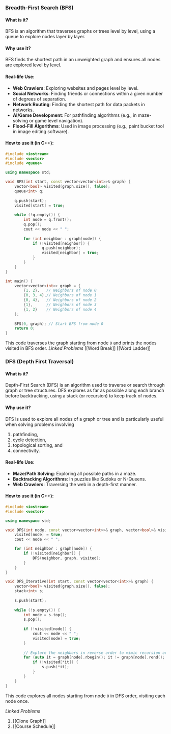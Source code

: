 ### **Breadth-First Search (BFS)**

#### **What is it?**
BFS is an algorithm that traverses graphs or trees level by level, using a queue to explore nodes layer by layer.

#### **Why use it?**
BFS finds the shortest path in an unweighted graph and ensures all nodes are explored level by level.

#### **Real-life Use:**
- **Web Crawlers**: Exploring websites and pages level by level.
- **Social Networks**: Finding friends or connections within a given number of degrees of separation.
- **Network Routing**: Finding the shortest path for data packets in networks.
- **AI/Game Development**: For pathfinding algorithms (e.g., in maze-solving or game level navigation).
- **Flood-Fill Algorithms**: Used in image processing (e.g., paint bucket tool in image editing software).

#### **How to use it (in C++):**

```cpp
#include <iostream>
#include <vector>
#include <queue>

using namespace std;

void BFS(int start, const vector<vector<int>>& graph) {
    vector<bool> visited(graph.size(), false);
    queue<int> q;
    
    q.push(start);
    visited[start] = true;
    
    while (!q.empty()) {
        int node = q.front();
        q.pop();
        cout << node << " ";
        
        for (int neighbor : graph[node]) {
            if (!visited[neighbor]) {
                q.push(neighbor);
                visited[neighbor] = true;
            }
        }
    }
}

int main() {
    vector<vector<int>> graph = {
        {1, 2},   // Neighbors of node 0
        {0, 3, 4},// Neighbors of node 1
        {0, 4},   // Neighbors of node 2
        {1},      // Neighbors of node 3
        {1, 2}    // Neighbors of node 4
    };
    
    BFS(0, graph); // Start BFS from node 0
    return 0;
}
```

This code traverses the graph starting from node `0` and prints the nodes visited in BFS order.
*Linked Problems*
[[Word Break]]
[[Word Ladder]]
### **DFS (Depth First Traversal)**

#### **What is it?**
Depth-First Search (DFS) is an algorithm used to traverse or search through graph or tree structures. DFS explores as far as possible along each branch before backtracking, using a stack (or recursion) to keep track of nodes.

#### **Why use it?**
DFS is used to explore all nodes of a graph or tree and is particularly useful when solving problems involving 
1. pathfinding, 
2. cycle detection, 
3. topological sorting, and 
4. connectivity.

#### **Real-life Use:**
- **Maze/Path Solving**: Exploring all possible paths in a maze.
- **Backtracking Algorithms**: In puzzles like Sudoku or N-Queens.
- **Web Crawlers**: Traversing the web in a depth-first manner.

#### **How to use it (in C++):**

```cpp
#include <iostream>
#include <vector>

using namespace std;

void DFS(int node, const vector<vector<int>>& graph, vector<bool>& visited) {
    visited[node] = true;
    cout << node << " ";

    for (int neighbor : graph[node]) {
        if (!visited[neighbor]) {
            DFS(neighbor, graph, visited);
        }
    }
}

void DFS_Iterative(int start, const vector<vector<int>>& graph) {
    vector<bool> visited(graph.size(), false);
    stack<int> s;
    
    s.push(start);
    
    while (!s.empty()) {
        int node = s.top();
        s.pop();
        
        if (!visited[node]) {
            cout << node << " ";
            visited[node] = true;
        }
        
        // Explore the neighbors in reverse order to mimic recursion order.
        for (auto it = graph[node].rbegin(); it != graph[node].rend(); ++it) {
            if (!visited[*it]) {
                s.push(*it);
            }
        }
    }
}

```

This code explores all nodes starting from node `0` in DFS order, visiting each node once.

*Linked Problems*
1. [[Clone Graph]]
3. [[Course Schedule]]